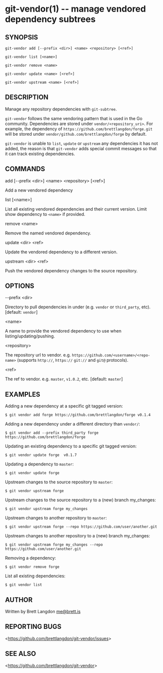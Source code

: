 git-vendor(1) -- manage vendored dependency subtrees
================================

## SYNOPSIS

`git-vendor add [--prefix <dir>] <name> <repository> [<ref>]`

`git-vendor list [<name>]`

`git-vendor remove <name>`

`git-vendor update <name> [<ref>]`

`git-vendor upstream <name> [<ref>]`

## DESCRIPTION

  Manage any repository dependencies with `git-subtree`.

  `git-vendor` follows the same vendoring pattern that is used in the Go community. Dependencies are stored under `vendor/<repository_uri>`. For example, the dependency of `https://github.com/brettlangdon/forge.git` will be stored under `vendor/github.com/brettlangdon/forge` by default.

  `git-vendor` is unable to `list`, `update` or `upstream` any dependencies it has not added, the reason is that `git-vendor` adds special commit messages so that it can track existing dependencies.

## COMMANDS

  add [--prefix &lt;dir&gt;] &lt;name&gt; &lt;repository&gt; [&lt;ref&gt;]

  Add a new vendored dependency

  list [&lt;name&gt;]

  List all existing vendored dependencies and their current version. Limit show dependency to `<name>` if provided.

  remove &lt;name&gt;

  Remove the named vendored dependency.

  update &lt;dir&gt; &lt;ref&gt;

  Update the vendored dependency to a different version.

  upstream &lt;dir&gt; &lt;ref&gt;

  Push the vendored dependency changes to the source repository.


## OPTIONS

  --prefix &lt;dir&gt;

  Directory to pull dependencies in under (e.g. `vendor` or `third_party`, etc). [default: `vendor`]

  &lt;name&gt;

  A name to provide the vendored dependency to use when listing/updating/pushing.

  &lt;repository&gt;

  The repository url to vendor. e.g. `https://github.com/<username>/<repo-name>` (supports `http://`, `https://` `git://` and `git@` protocols).

  &lt;ref&gt;

  The ref to vendor. e.g. `master`, `v1.0.2`, etc. [default: `master`]

## EXAMPLES

  Adding a new dependency at a specific git tagged version:

    $ git vendor add forge https://github.com/brettlangdon/forge v0.1.4

  Adding a new dependency under a different directory than `vendor/`:

    $ git vendor add --prefix third_party forge https://github.com/brettlangdon/forge

  Updating an existing dependency to a specific git tagged version:

    $ git vendor update forge  v0.1.7

  Updating a dependency to `master`:

    $ git vendor update forge

  Upstream changes to the source repository to `master`:

    $ git vendor upstream forge

  Upstream changes to the source repository to a (new) branch my_changes:

    $ git vendor upstream forge my_changes

  Upstream changes to another repository to `master`:

    $ git vendor upstream forge --repo https://github.com/user/another.git

  Upstream changes to another repository to a (new) branch my_changes:

    $ git vendor upstream forge my_changes --repo https://github.com/user/another.git

  Removing a dependency:

    $ git vendor remove forge

  List all existing dependencies:

    $ git vendor list

## AUTHOR

Written by Brett Langdon <me@brett.is>

## REPORTING BUGS

&lt;<https://github.com/brettlangdon/git-vendor/issues>&gt;

## SEE ALSO

&lt;<https://github.com/brettlangdon/git-vendor>&gt;
